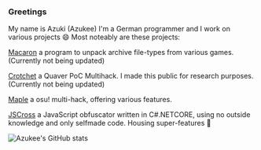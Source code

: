 ### Greetings

My name is Azuki (Azukee) I'm a German programmer and I work on various projects 😄
Most noteably are these projects:

[Macaron](https://github.com/Azukee/Macaron) a program to unpack archive file-types from various games. (Currently not being updated)

[Crotchet](https://github.com/Azukee/Crotchet) a Quaver PoC Multihack. I made this public for research purposes. (Currently not being updated)

[Maple](https://maple.software/) a osu! multi-hack, offering various features.

[JSCross](https://azuki.dev/) a JavaScript obfuscator written in C#.NETCORE, using no outside knowledge and only selfmade code. Housing super-features 🤔


![Azukee's GitHub stats](https://github-readme-stats.vercel.app/api?username=azukee&show_icons=true&theme=omni)


<!--
**Azukee/Azukee** is a ✨ _special_ ✨ repository because its `README.md` (this file) appears on your GitHub profile.

Here are some ideas to get you started:

- 🔭 I’m currently working on ...
- 🌱 I’m currently learning ...
- 👯 I’m looking to collaborate on ...
- 🤔 I’m looking for help with ...
- 💬 Ask me about ...
- 📫 How to reach me: ...
- 😄 Pronouns: ...
- ⚡ Fun fact: ...
-->
